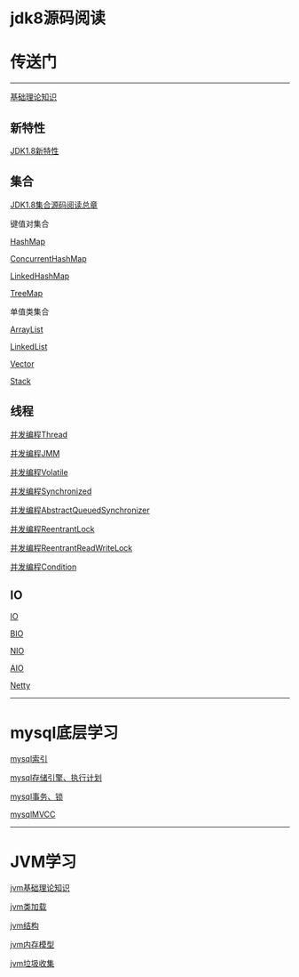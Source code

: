 # jdk8源码阅读  
# 传送门
-----------------------------------------------------------------------------------------------------------------------------------------------
                                       
[基础理论知识](https://github.com/151119011148/study/tree/master/jdk/note/mds/Basic.md)

新特性
----------------------------------------------------------------------------------------------------------------------------------------------- 
[JDK1.8新特性](https://github.com/151119011148/study/tree/master/jdk/note/mds/JDK8NewFeature.md)


集合
-----------------------------------------------------------------------------------------------------------------------------------------------
[JDK1.8集合源码阅读总章](https://github.com/151119011148/study/tree/master/jdk/note/mds/Collection.md)

键值对集合

[HashMap](https://github.com/151119011148/study/tree/master/jdk/note/mds/HashMap.md)

[ConcurrentHashMap](https://github.com/151119011148/study/tree/master/jdk/note/mds/ConcurrentHashMap.md)

[LinkedHashMap](https://github.com/151119011148/study/tree/master/jdk/note/mds/Linkedhashmap.md)

[TreeMap](https://github.com/151119011148/study/tree/master/jdk/mds/note/Treemap.md)

单值类集合

[ArrayList](https://github.com/151119011148/study/tree/master/jdk/note/mds/ArrayList.md)

[LinkedList](https://github.com/151119011148/study/tree/master/jdk/note/mds/LinkedList.md)

[Vector](https://github.com/151119011148/study/tree/master/jdk/note/mds/Vector.md)

[Stack](https://github.com/151119011148/study/tree/master/jdk/note/mds/Stack.md)



      
线程
-----------------------------------------------------------------------------------------------------------------------------------------------

[并发编程Thread](https://github.com/151119011148/study/tree/master/jdk/note/mds/Threads.md)

[并发编程JMM](https://github.com/151119011148/study/tree/master/jdk/note/mds/JMM.md)

[并发编程Volatile](https://github.com/151119011148/study/tree/master/jdk/note/mds/Volatile.md)
  
[并发编程Synchronized](https://github.com/151119011148/study/tree/master/jdk/note/mds/Synchronized.md)  

[并发编程AbstractQueuedSynchronizer](https://github.com/151119011148/study/tree/master/jdk/note/mds/AbstractQueuedSynchronizer.md)  
  
[并发编程ReentrantLock](https://github.com/151119011148/study/tree/master/jdk/note/mds/ReentrantLock.md)   

[并发编程ReentrantReadWriteLock](https://github.com/151119011148/study/tree/master/jdk/note/mds/ReentrantReadWriteLock.md)   

[并发编程Condition](https://github.com/151119011148/study/tree/master/jdk/note/mds/Condition.md)   



  
  IO
 ----------------------------------------------------------------------------------------------------------------------------------------------- 
 
 [IO](https://github.com/151119011148/study/tree/master/jdk/note/mds/IO.md)
 
 [BIO](https://github.com/151119011148/study/tree/master/jdk/note/mds/BIO.md)
  
 [NIO](https://github.com/151119011148/study/tree/master/jdk/note/mds/NIO.md)
 
 [AIO](https://github.com/151119011148/study/tree/master/jdk/note/mds/AIO.md)
 
 [Netty](https://github.com/151119011148/study/tree/master/jdk/note/mds/Netty.md)
 
 
 -----------------------------------------------------------------------------------------------------------------------------------------------
 
 
 # mysql底层学习 
 
[mysql索引](https://github.com/151119011148/study/tree/master/mysql/note/mds/index.md)
  
[mysql存储引擎、执行计划](https://github.com/151119011148/study/tree/master/mysql/note/mds/performanceOptimization.md)
    
[mysql事务、锁](https://github.com/151119011148/study/tree/master/mysql/note/mds/performanceOptimization2.md)
  
[mysqlMVCC](https://github.com/151119011148/study/tree/master/mysql/note/mds/performanceOptimization3.md)
 
 
 -----------------------------------------------------------------------------------------------------------------------------------------------
 
 
 # JVM学习 
  
[jvm基础理论知识](https://github.com/151119011148/study/tree/master/jvm/note/mds/basic.md)
  
[jvm类加载](https://github.com/151119011148/study/tree/master/jvm/note/mds/classLoader.md)
  
[jvm结构](https://github.com/151119011148/study/tree/master/jvm/note/mds/jvmStructure.md)
  
[jvm内存模型](https://github.com/151119011148/study/tree/master/jvm/note/mds/memoryArea.md)
  
[jvm垃圾收集](https://github.com/151119011148/study/tree/master/jvm/note/mds/garbageCollection.md)